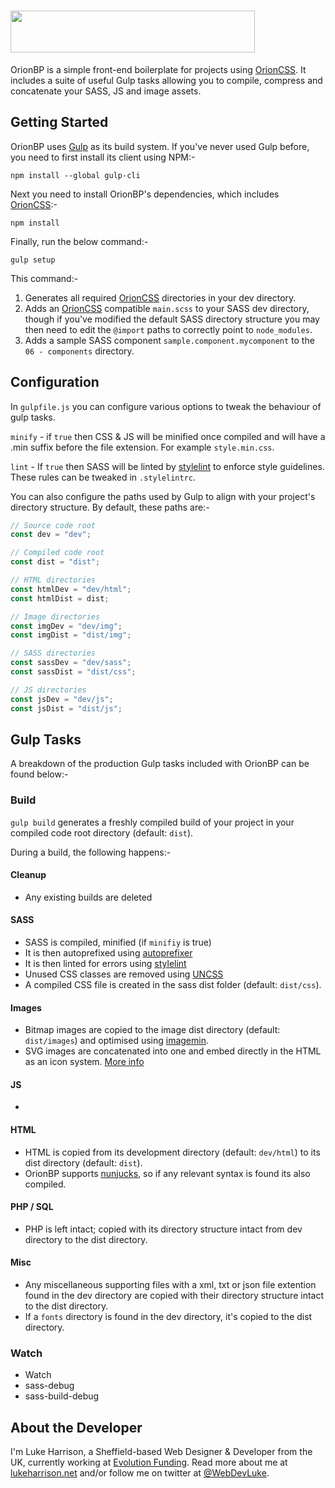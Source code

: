 <h1>
	 <img height="67" width="391" src="https://cdn.rawgit.com/WebDevLuke/Orion-Framework/master/misc/orion-logo.svg">
</h1>

OrionBP is a simple front-end boilerplate for projects using [OrionCSS](https://github.com/WebDevLuke/OrionCSS). It includes a suite of useful Gulp tasks allowing you to compile, compress and concatenate your SASS, JS and image assets.

## Getting Started
OrionBP uses [Gulp](http://gulpjs.com/) as its build system. If you've never used Gulp before, you need to first install its client using NPM:-

```
npm install --global gulp-cli
``` 

Next you need to install OrionBP's dependencies, which includes [OrionCSS](https://github.com/WebDevLuke/OrionCSS):-

```
npm install
```

Finally, run the below command:-

```
gulp setup
```

This command:-

1. Generates all required [OrionCSS](https://github.com/WebDevLuke/OrionCSS) directories in your dev directory.
2. Adds an [OrionCSS](https://github.com/WebDevLuke/OrionCSS) compatible `main.scss` to your SASS dev directory, though if you've modified the default SASS directory structure you may then need to edit the `@import` paths to correctly point to `node_modules`.
3. Adds a sample SASS component `sample.component.mycomponent` to the `06 - components` directory.

## Configuration

In `gulpfile.js` you can configure various options to tweak the behaviour of gulp tasks.

`minify` - if `true` then CSS & JS will be minified once compiled and will have a .min suffix before the file extension. For example `style.min.css`.

`lint` - If `true` then SASS will be linted by [stylelint](https://github.com/stylelint/stylelint) to enforce style guidelines. These rules can be tweaked in `.stylelintrc`.

You can also configure the paths used by Gulp to align with your project's directory structure. By default, these paths are:-

```js
// Source code root
const dev = "dev";

// Compiled code root
const dist = "dist";

// HTML directories
const htmlDev = "dev/html";
const htmlDist = dist;

// Image directories
const imgDev = "dev/img";
const imgDist = "dist/img";

// SASS directories
const sassDev = "dev/sass";
const sassDist = "dist/css";

// JS directories
const jsDev = "dev/js";
const jsDist = "dist/js";
```

## Gulp Tasks

A breakdown of the production Gulp tasks included with OrionBP can be found below:-

### Build

`gulp build` generates a freshly compiled build of your project in your compiled code root directory (default: `dist`).

During a build, the following happens:-

#### Cleanup
- Any existing builds are deleted

#### SASS
- SASS is compiled, minified (if `minifiy` is true)
- It is then autoprefixed using [autoprefixer](https://github.com/postcss/autoprefixer)
- It is then linted for errors using [stylelint](https://github.com/stylelint/stylelint)
- Unused CSS classes are removed using [UNCSS](https://github.com/giakki/uncss)
- A compiled CSS file is created in the sass dist folder (default: `dist/css`).

#### Images
- Bitmap images are copied to the image dist directory (default: `dist/images`) and optimised using [imagemin](https://github.com/imagemin/imagemin).
- SVG images are concatenated into one and embed directly in the HTML as an icon system. [More info](https://css-tricks.com/svg-sprites-use-better-icon-fonts/)

#### JS
- 

#### HTML
- HTML is copied from its development directory (default: `dev/html`) to its dist directory (default: `dist`).
- OrionBP supports [nunjucks](https://mozilla.github.io/nunjucks/), so if any relevant syntax is found its also compiled.

#### PHP / SQL
- PHP is left intact; copied with its directory structure intact from dev directory to the dist directory.

#### Misc
- Any miscellaneous supporting files with a xml, txt or json file extention found in the dev directory are copied with their directory structure intact to the dist directory.
- If a `fonts` directory is found in the dev directory, it's copied to the dist directory.


### Watch





- Watch
- sass-debug
- sass-build-debug

## About the Developer
I'm Luke Harrison, a Sheffield-based Web Designer &amp; Developer from the UK, currently working at [Evolution Funding](https://github.com/EvolutionFunding). Read more about me at [lukeharrison.net](http://www.lukeharrison.net) and/or follow me on twitter at [@WebDevLuke](https://twitter.com/WebDevLuke).
